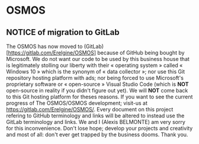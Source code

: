 # OSMOS
## NOTICE of migration to GitLab
The OSMOS has now moved to (GitLab)[https://gitlab.com/Erelgine/OSMOS] because of GitHub being bought by Microsoft. We do not want our code to be used by this business house that is legitimately stolling our liberty with their « operating system » called « Windows 10 » which is the synonym of « data collector »; nor use this Git repository hosting platform with ads; nor being forced to use Microsoft's proprietary software or « open-source » Visual Studio Code (which is **NOT** open-source in reality if you didn't figure out yet). We will **NOT** come back to this Git hosting platform for theses reasons. If you want to see the current progress of The OSMOS/OSMOS development; visit-us at https://gitlab.com/Erelgine/OSMOS/. Every document on this project refering to GitHub terminology and links will be altered to instead use the GitLab terminology and links.
We and I (Alexis BELMONTE) am very sorry for this inconvenience. Don't lose hope; develop your projects and creativity and most of all: don't ever get trapped by the business dooms. Thank you.
